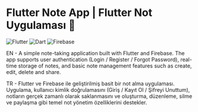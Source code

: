# Flutter Note App | Flutter Not Uygulaması 📝

![Flutter](https://img.shields.io/badge/Flutter-3.29.3-blue?logo=flutter)
![Dart](https://img.shields.io/badge/Dart-3.7.2-blue?logo=dart)
![Firebase](https://img.shields.io/badge/Firebase-orange?logo=firebase)

EN - A simple note-taking application built with Flutter and Firebase. The app supports user authentication (Login / Register / Forgot Password), real-time storage of notes, and basic note management features such as create, edit, delete and share.

TR - Flutter ve Firebase ile geliştirilmiş basit bir not alma uygulaması. Uygulama, kullanıcı kimlik doğrulamasını (Giriş / Kayıt Ol / Şifreyi Unuttum), notların gerçek zamanlı olarak saklanmasını ve oluşturma, düzenleme, silme ve paylaşma gibi temel not yönetim özelliklerini destekler.

